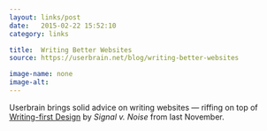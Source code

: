 ```yaml
---
layout: links/post
date:   2015-02-22 15:52:10
category: links

title:  Writing Better Websites
source: https://userbrain.net/blog/writing-better-websites

image-name: none 
image-alt:
---
```


Userbrain brings solid advice on writing websites — riffing on top of [Writing-first Design](https://signalvnoise.com/posts/3801-writing-first-design) by _Signal v. Noise_ from last November.